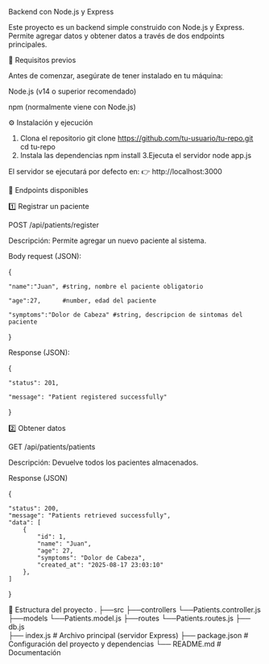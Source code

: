 Backend con Node.js y Express

Este proyecto es un backend simple construido con Node.js y Express.
Permite agregar datos y obtener datos a través de dos endpoints principales.

🚀 Requisitos previos

Antes de comenzar, asegúrate de tener instalado en tu máquina:

Node.js (v14 o superior recomendado)

npm (normalmente viene con Node.js)

⚙️ Instalación y ejecución

1. Clona el repositorio
   git clone https://github.com/tu-usuario/tu-repo.git
  cd tu-repo
2. Instala las dependencias
  npm install
3.Ejecuta el servidor
  node app.js

El servidor se ejecutará por defecto en:
👉 http://localhost:3000

📡 Endpoints disponibles

1️⃣ Registrar un paciente

POST /api/patients/register

Descripción: Permite agregar un nuevo paciente al sistema.

Body request (JSON):

{

    "name":"Juan", #string, nombre el paciente obligatorio
    
    "age":27,      #number, edad del paciente
    
    "symptoms":"Dolor de Cabeza" #string, descripcion de sintomas del paciente
}

Response (JSON):

{
    
    "status": 201,
    
    "message": "Patient registered successfully"
}

2️⃣ Obtener datos

GET /api/patients/patients

Descripción: Devuelve todos los pacientes almacenados.

Response (JSON)

{

    "status": 200,
    "message": "Patients retrieved successfully",
    "data": [
        {
            "id": 1,
            "name": "Juan",
            "age": 27,
            "symptoms": "Dolor de Cabeza",
            "created_at": "2025-08-17 23:03:10"
        },
    ]
}

📂 Estructura del proyecto
.
├──src
    ├──controllers
      └──Patients.controller.js
    ├──models
      └──Patients.model.js
    ├──routes
      └──Patients.routes.js
    ├── db.js  
├── index.js        # Archivo principal (servidor Express)
├── package.json    # Configuración del proyecto y dependencias
└── README.md       # Documentación
